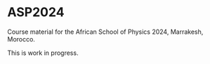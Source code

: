 # ASP2024
Course material for the African School of Physics 2024, Marrakesh, Morocco.

This is work in progress.
